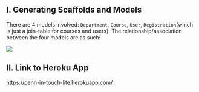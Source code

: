 ## I. Generating Scaffolds and Models
There are 4 models involved: `Department`, `Course`, `User`, `Registration`(which is just a join-table for courses and users). The relationship/association between the four models are as such:

![](https://i.imgur.com/YwWPg0G.png)

## II. Link to Heroku App
https://penn-in-touch-lite.herokuapp.com/
